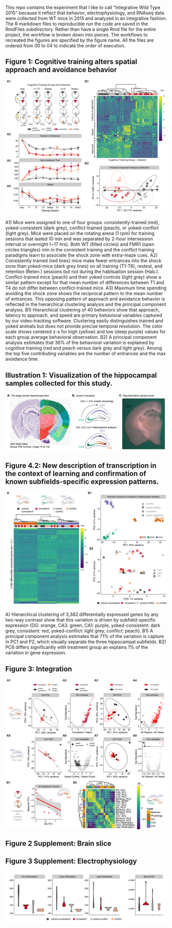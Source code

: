 This repo contains the experiment that I like to call "Integrative Wild Type 2015" because it reflect that behavior, electrophysiology, and RNAseq data were collected from WT mice in 2015 and analyzed in an integrative fashion. The R markdown files to reproducible run the code are saved in the  RmdFiles subdirectory. Rather than have a single Rmd file for the entire project, the workflow is broken down into pieces. The workflows to recreated the figures are specified by the figure name. All the files are ordered from 00 to 04 to indicate the order of execution.

## Figure 1: Cognitive training alters spatial approach and avoidance behavior

<img src="./figures/figures-01.png" />

A1) Mice were assigned to one of four groups: consistently-trained (red), yoked-consistent (dark grey), conflict-trained (peach), or yoked-conflict (light grey). Mice were placed on the rotating arena (1 rpm) for training sessions that lasted 10 min and was separated by 2-hour intersession interval or overnight (~17 hrs). Both WT (filled circles) and FMR1 (open circles triangles) min in the consistent training and the conflict training paradigms learn to associate the shock zone with extra-maze cues. A2) Consistently trained (red lines) mice make fewer entrances into the shock zone than yoked-mice (dark grey lines) on all training (T1-T6), restest, and retention (Reten.) sessions but not during the habituation session (Hab.). Conflict-trained mice (peach) and their yoked controls (light grey) show a similar pattern except for that mean number of differences between T1 and T4 do not differ between conflict-trained mice. A3) Maximum time spending avoiding the shock zone shows the reciprocal pattern to the mean number of entrances. This opposing pattern of approach and avoidance behavior is reflected in the hierarchical clustering analysis and the principal component analysis. B1) Hierarchical clustering of 40 behaviors show that approach, latency to approach, and speed are primary behavioral variables captured by our video-tracking software. Clustering easily distinguishes trained and yoked animals but does not provide precise temporal resolution. The color scale shows centered z-s for high (yellow) and low (deep purple) values for each group average behavioral observation. B2) A principal component analysis estimates that 36% of the behavioral variation is explained by cognitive training (red and peach versus dark grey and light grey). Among the top five contributing variables are the number of entrances and the max avoidance time.


## Illustration 1:	Visualization of the hippocampal samples collected for this study.   

<img src="./figures/figures-05.png" />

## Figure 4.2:	New description of transcription in the context of learning and confirmation of known subfields-specific expression patterns. 

<img src="./figures/figures-02.png" />

A) Hierarchical clustering of 3,382 differentially expressed genes by any two-way contrast show that this variation is driven by subfield-specific expression (DG: orange, CA3: green, CA1: purple, yoked-consistent: dark grey, consistent: red, yoked-conflict: light grey, conflict: peach). B1) A principal component analysis estimates that 71% of the variation is capture in PC1 and P2, which visually separate the three hippocampal subfields. B2) PC6 differs significantly with treatment group an explains 1% of the variation in gene expression.


## Figure 3: Integration
<img src="./figures/figures-03.png" />

## Figure 2 Supplement: Brain slice


## Figure 3 Supplement: Electrophysiology

<img src="./figures/figures-04.png" />

